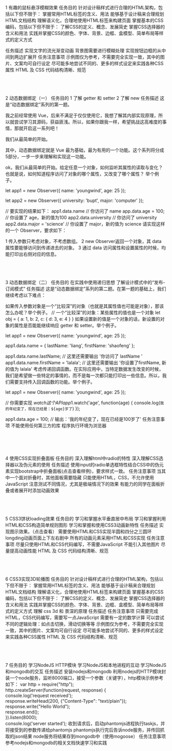 1 有趣的鼠标悬浮模糊效果
任务目的
针对设计稿样式进行合理的HTML架构，包括以下但不限于：
掌握常用HTML标签的含义、用法
能够基于设计稿来合理规划HTML文档结构
理解语义化，合理地使用HTML标签来构建页面
掌握基本的CSS编码，包括以下但不限于：
了解CSS的定义、概念、发展简史
掌握CSS选择器的含义和用法
实践并掌握CSS的颜色、字体、背景、边框、盒模型、简单布局等样式的定义方式

任务描述
实现文字的流光渐变动画
背景图需要进行模糊处理
实现按钮边框的从中间到两边扩展开
任务注意事项
示例图仅为参考，不需要完全实现一致，其中的图片、文案均可自行设定
尽可能多地尝试不同的、更多的样式设定来实践各种CSS属性
HTML 及 CSS 代码结构清晰、规范
<br><br><br><br><br>
2 动态数据绑定（一）
任务目的
1 了解 getter 和 setter
2 了解 new
任务描述
这是“动态数据绑定”系列的第一题。

我之前经常使用 Vue，后来不满足于仅仅使用它，我想了解其内部实现原理，所以就尝试学习其源码，获益匪浅。所以，如果你跟我一样，希望挑战这高难度的事情，那就开启这一系列吧！

我们从最简单的开始。

其中，动态数据绑定就是 Vue 最为基础，最为有用的一个功能。这个系列将分成5部分，一步一步来理解和实现这一功能。

ok，我们从最简单的开始。给定任意一个对象，如何监听其属性的读取与变化？也就是说，如何知道程序访问了对象的哪个属性，又改变了哪个属性？ 举个例子。

let app1 = new Observer({
  name: 'youngwind',
  age: 25
});

let app2 = new Observer({
  university: 'bupt',
  major: 'computer'
});

// 要实现的结果如下：
app1.data.name // 你访问了 name
app.data.age = 100;  // 你设置了 age，新的值为100
app2.data.university // 你访问了 university
app2.data.major = 'science'  // 你设置了 major，新的值为 science
请实现这样的一个 Observer，要求如下：

1 传入参数只考虑对象，不考虑数组。
2 new Observer返回一个对象，其 data 属性要能够访问到传递进去的对象。
3 通过 data 访问属性和设置属性的时候，均能打印出右侧对应的信息。
<br><br><br><br><br>
3 动态数据绑定（二）
任务目的
在实践中使用递归思想
了解设计模式中的“发布-订阅模式”
任务描述
这是“动态数据绑定”系列的第二题。在第一题的基础上，我们继续考虑以下难点：

如果传入参数对象是一个“比较深”的对象（也就是其属性值也可能是对象），那该怎么办呢？举个例子。
// 一个“比较深”的对象：某些属性的值也是一个对象
let obj = {
 a: 1,
 b: 2,
 c: {
     d: 3,
     e: 4
 }
}
如果设置新的值是一个对象的话，新设置的对象的属性是否能能继续响应 getter 和 setter。举个例子。

 let app1 = new Observer({
         name: 'youngwind',
         age: 25
 });

 app1.data.name = {
         lastName: 'liang',
         firstName: 'shaofeng'
 };

 app1.data.name.lastName;
 // 这里还需要输出 '你访问了 lastName '
 app1.data.name.firstName = 'lalala';
 // 这里还需要输出 '你设置了firstName, 新的值为 lalala'
考虑传递回调函数。在实际应用中，当特定数据发生改变的时候，我们是希望做一些特定的事情的，而不是每一次都只能打印出一些信息。所以，我们需要支持传入回调函数的功能。举个例子。

 let app1 = new Observer({
         name: 'youngwind',
         age: 25
 });

 // 你需要实现 $watch 这个 API
 app1.$watch('age', function(age) {
         console.log(`我的年纪变了，现在已经是：${age}岁了`)
 });

 app1.data.age = 100; // 输出：'我的年纪变了，现在已经是100岁了'
任务注意事项
不能使用任何第三方的库
程序执行环境为浏览器
<br><br><br><br><br>

4  使用CSS实现折叠面板
任务目的
深入理解html中radio的特性
深入理解CSS选择器以及伪元素的使用
任务描述
使用input的radio单选框特性结合CSS中的伪元素实现bootstrap中折叠面板(点击查看样例)，要求样式一致。
任务注意事项
当其中一个面对折叠时，其他面板需要隐藏
只能使用HTML，CSS，不允许使用JavaScript
注意测试不同情况，尤其是极端情况下的效果
有能力的同学在面板折叠或者展开时添加动画效果
<br><br><br><br><br>
5 CSS3饼状loading效果
任务目的
学习和掌握水平垂直居中布局
学习和掌握利用HTML和CSS构造简单规则图形
学习和掌握和使用CSS3动画新特性
任务描述
实现图示效果。（点击查看）
需要使用HTML和CSS实现半圆和四分之三圆环
longding动画页面上下左右剧中
所有的动画元素采用HTML和CSS实现
任务注意事项
尽量只使用HTML和CSS代码编写，不需要JavaScript
不能引入其他图片
尽量提高动画性能
HTML 及 CSS 代码结构清晰、规范
<br><br><br><br><br>
6 CSS3实现3D轮播图
任务目的
针对设计稿样式进行合理的HTML架构，包括以下但不限于：
掌握常用HTML标签的含义、用法
能够基于设计稿来合理规划HTML文档结构
理解语义化，合理地使用HTML标签来构建页面
掌握基本的CSS编码，包括以下但不限于：
了解CSS的定义、概念、发展简史
掌握CSS选择器的含义和用法
实践并掌握CSS的颜色、字体、背景、边框、盒模型、简单布局等样式的定义方式
理解 css 3d 和 景深的原理
任务描述
任务注意事项
只需要完成HTML，CSS代码编写，需要写一点JavaScript
需要有一定的数学计算
可以尝试不同的逻辑处理：如点击切换，滑动切换等等
示例图仅为参考，不需要完全实现一致，其中的图片、文案均可自行设定
尽可能多地尝试不同的、更多的样式设定来实践各种CSS属性
HTML 及 CSS 代码结构清晰、规范
<br><br><br><br><br>
7 任务目的
学习NodeJS HTTP模块
学习NodeJS和本地进程的互动
学习NodeJS和mongodb的交互
任务描述
安装nodejs和mongodb
利用nodejs的HTTP模块封装一个node服务，监听8000端口，接受一个参数（关键字），http模块示例参考如下：
   var http = require("http");  
   http.createServer(function(request, response) {  
           console.log('request received');  
           response.writeHead(200, {"Content-Type": "text/plain"});  
           response.write("Hello World");  
           response.end();  
   }).listen(8000);  
   console.log('server started');
收到请求后，启动phantomjs进程执行taskjs，并将接受到的参数传递给phantomjs
phantomjs执行完后告诉node服务，并传回抓取的json结果
node服务将结果存到mongodb中（使用mogoose）
任务注意事项
参考nodejs和mongodb的相关文档快速学习和实践
<br><br><br><br><br>